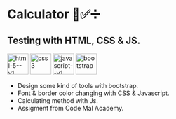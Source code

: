 # Calculator 🧮✅️➗
## Testing with HTML, CSS & JS.
<p>
  <img width="48" height="48" src="https://img.icons8.com/color/48/html-5--v1.png" alt="html-5--v1"/> <img width="48" height="48" src="https://img.icons8.com/color/48/css3.png" alt="css3"/> <img width="48" height="48" src="https://img.icons8.com/color/48/javascript--v1.png" alt="javascript--v1"/> <img width="48" height="48" src="https://img.icons8.com/color-glass/48/bootstrap.png" alt="bootstrap"/>
</p>


- Design some kind of tools with bootstrap.
- Font & border color changing with CSS & Javascript.
- Calculating method with Js.
- Assigment from Code Mal Academy.
